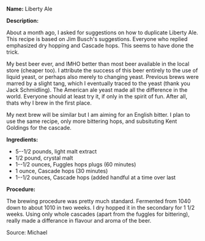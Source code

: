 **Name:** Liberty Ale

**Description:**

About a month ago, I asked for suggestions on how to duplicate Liberty Ale. This recipe is based on Jim Busch's suggestions. Everyone who replied emphasized dry hopping and Cascade hops. This seems to have done the trick. 

My best beer ever, and IMHO better than most beer available in the local store (cheaper too). I attribute the success of this beer entirely to the use of liquid yeast, or perhaps also merely to changing yeast. Previous brews were marred by a slight tang, which I eventually traced to the yeast (thank you Jack Schmidling). The American ale yeast made all the difference in the world. Everyone should at least try it, if only in the spirit of fun. After all, thats why I brew in the first place. 

My next brew will be similar but I am aiming for an English bitter. I plan to use the same recipe, only more bittering hops, and subsituting Kent Goldings for the cascade.

**Ingredients:**

- 5--1/2 pounds, light malt extract
- 1/2 pound, crystal malt
- 1--1/2 ounces, Fuggles hops plugs (60 minutes)
- 1 ounce, Cascade hops (30 minutes)
- 1--1/2 ounces, Cascade hops (added handful at a time over last

**Procedure:**

The brewing procedure was pretty much standard. Fermented from 1040 down to about 1010 in two weeks. I dry hopped it in the secondary for 1 1/2 weeks. Using only whole cascades (apart from the fuggles for bittering), really made a differance in flavour and aroma of the beer.

Source: Michael
